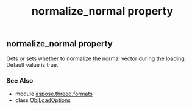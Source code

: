 ﻿---
title: normalize_normal property
second_title: Aspose.3D for Python via .NET API References
description: 
type: docs
weight: 100
url: /python-net/aspose.threed.formats/objloadoptions/normalize_normal/
is_root: false
---

## normalize_normal property


Gets or sets whether to normalize the normal vector during the loading.
            Default value is true.

### See Also
* module [aspose.threed.formats](../../)
* class [ObjLoadOptions](/3d/python-net/aspose.threed.formats/objloadoptions)
